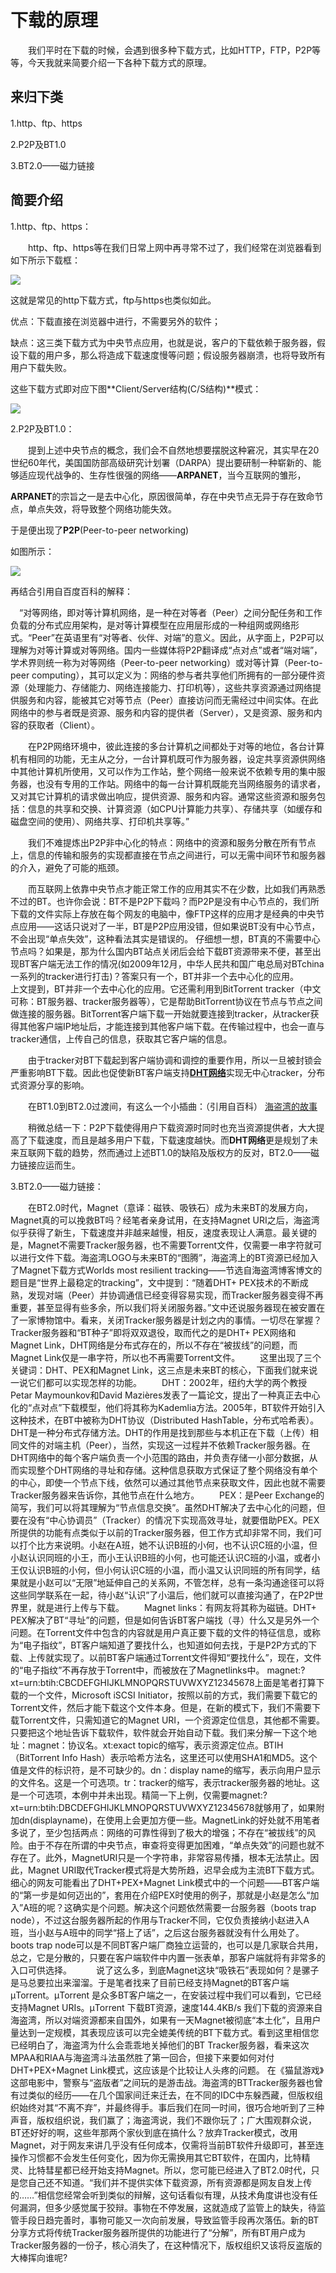 # 下载的原理

　　我们平时在下载的时候，会遇到很多种下载方式，比如HTTP，FTP，P2P等等，今天我就来简要介绍一下各种下载方式的原理。

## 来归下类

1.http、ftp、https

2.P2P及BT1.0

3.BT2.0——磁力链接

## 简要介绍

1.http、ftp、https：

　　http、ftp、https等在我们日常上网中再寻常不过了，我们经常在浏览器看到如下所示下载框：

![](images\timg.jpg)

这就是常见的http下载方式，ftp与https也类似如此。

优点：下载直接在浏览器中进行，不需要另外的软件；

缺点：这三类下载方式为中央节点应用，也就是说，客户的下载依赖于服务器，假设下载的用户多，那么将造成下载速度慢等问题；假设服务器崩溃，也将导致所有用户下载失败。

这些下载方式即对应下图**Client/Server结构(C/S结构)**模式：

![](http://yzhtml01.book118.com/2016/09/17/03/27821267/8.files/file0002.jpg)

2.P2P及BT1.0：

　　提到上述中央节点的概念，我们会不自然地想要摆脱这种窘况，其实早在20世纪60年代，美国国防部高级研究计划署（DARPA）提出要研制一种崭新的、能够适应现代战争的、生存性很强的网络——**ARPANET**，当今互联网的雏形，

**ARPANET**的宗旨之一是去中心化，原因很简单，存在中央节点无异于存在致命节点，单点失效，将导致整个网络功能失效。

于是便出现了**P2P**(Peer-to-peer networking)

如图所示：

![](https://gss0.bdstatic.com/94o3dSag_xI4khGkpoWK1HF6hhy/baike/c0%3Dbaike92%2C5%2C5%2C92%2C30/sign=715ed9386259252db71a155655f2685e/960a304e251f95ca796fa994cb177f3e6709527d.jpg)

再结合引用自百度百科的解释：

　“对等网络，即对等计算机网络，是一种在对等者（Peer）之间分配任务和工作负载的分布式应用架构，是对等计算模型在应用层形成的一种组网或网络形式。“Peer”在英语里有“对等者、伙伴、对端”的意义。因此，从字面上，P2P可以理解为对等计算或对等网络。国内一些媒体将P2P翻译成“点对点”或者“端对端”，学术界则统一称为对等网络（Peer-to-peer networking）或对等计算（Peer-to-peer computing），其可以定义为：网络的参与者共享他们所拥有的一部分硬件资源（处理能力、存储能力、网络连接能力、打印机等），这些共享资源通过网络提供服务和内容，能被其它对等节点（Peer）直接访问而无需经过中间实体。在此网络中的参与者既是资源、服务和内容的提供者（Server），又是资源、服务和内容的获取者（Client）。

　　在P2P网络环境中，彼此连接的多台计算机之间都处于对等的地位，各台计算机有相同的功能，无主从之分，一台计算机既可作为服务器，设定共享资源供网络中其他计算机所使用，又可以作为工作站，整个网络一般来说不依赖专用的集中服务器，也没有专用的工作站。网络中的每一台计算机既能充当网络服务的请求者，又对其它计算机的请求做出响应，提供资源、服务和内容。通常这些资源和服务包括：信息的共享和交换、计算资源（如CPU计算能力共享）、存储共享（如缓存和磁盘空间的使用）、网络共享、打印机共享等。”

　　我们不难提炼出P2P非中心化的特点：网络中的资源和服务分散在所有节点上，信息的传输和服务的实现都直接在节点之间进行，可以无需中间环节和服务器的介入，避免了可能的瓶颈。

　　而互联网上依靠中央节点才能正常工作的应用其实不在少数，比如我们再熟悉不过的BT。也许你会说：BT不是P2P下载吗？而P2P是没有中心节点的，我们所下载的文件实际上存放在每个网友的电脑中，像FTP这样的应用才是经典的中央节点应用——这话只说对了一半，BT是P2P应用没错，但如果说BT没有中心节点，不会出现“单点失效”，这种看法其实是错误的。
仔细想一想，BT真的不需要中心节点吗？如果是，那为什么国内BT站点关闭后会给下载BT资源带来不便，甚至出现BT客户端无法工作的情况(如2009年12月，中华人民共和国广电总局对BTchina一系列的tracker进行打击)？答案只有一个，BT并非一个去中心化的应用。　
　　
　　上文提到，BT并非一个去中心化的应用。它还需利用到BitTorrent tracker（中文可称：BT服务器、tracker服务器等），它是帮助BitTorrent协议在节点与节点之间做连接的服务器。BitTorrent客户端下载一开始就要连接到tracker，从tracker获得其他客户端IP地址后，才能连接到其他客户端下载。在传输过程中，也会一直与tracker通信，上传自己的信息，获取其它客户端的信息。

　　由于tracker对BT下载起到客户端协调和调控的重要作用，所以一旦被封锁会严重影响BT下载。因此也促使新BT客户端支持[**DHT网络**](https://baike.baidu.com/item/dht%E7%BD%91%E7%BB%9C/96984?fr=aladdin)实现无中心tracker，分布式资源分享的影响。

　　在BT1.0到BT2.0过渡间，有这么一个小插曲：（引用自百科）
[海盗湾的故事](海盗湾的故事)

　　稍微总结一下：P2P下载使得用户下载资源时同时也充当资源提供者，大大提高了下载速度，而且是越多用户下载，下载速度越快。而**DHT网络**更是规划了未来互联网下载的趋势，然而通过上述BT1.0的缺陷及版权方的反对，BT2.0——磁力链接应运而生。

3.BT2.0——磁力链接：

　　在BT2.0时代，Magnet（意译：磁铁、吸铁石）成为未来BT的发展方向，Magnet真的可以挽救BT吗？经笔者亲身试用，在支持Magnet URI之后，海盗湾似乎获得了新生，下载速度并非越来越慢，相反，速度表现让人满意。最关键的是，Magnet不需要Tracker服务器，也不需要Torrent文件，仅需要一串字符就可以进行文件下载。海盗湾LOGO与未来BT的“图腾”，海盗湾上的BT资源已经加入了Magnet下载方式Worlds most resilient tracking——节选自海盗湾博客博文的题目是“世界上最稳定的tracking”，文中提到：“随着DHT+ PEX技术的不断成熟，发现对端（Peer）并协调通信已经变得容易实现，而Tracker服务器变得不再重要，甚至显得有些多余，所以我们将关闭服务器。”文中还说服务器现在被安置在了一家博物馆中。看来，关闭Tracker服务器是计划之内的事情。一切尽在掌握？Tracker服务器和“BT种子”即将双双退役，取而代之的是DHT+ PEX网络和Magnet Link，DHT网络是分布式存在的，所以不存在“被拔线”的问题，而Magnet Link仅是一串字符，所以也不再需要Torrent文件。
　　这里出现了三个关键词：DHT、PEX和Magnet Link，这三点是未来BT的核心，下面我们就来说一说它们都可以实现怎样的功能。
　　DHT：2002年，纽约大学的两个教授Petar Maymounkov和David Mazières发表了一篇论文，提出了一种真正去中心化的“点对点”下载模型，他们将其称为Kademlia方法。2005年，BT软件开始引入这种技术，在BT中被称为DHT协议（Distributed HashTable，分布式哈希表）。DHT是一种分布式存储方法。DHT的作用是找到那些与本机正在下载（上传）相同文件的对端主机（Peer），当然，实现这一过程并不依赖Tracker服务器。在DHT网络中的每个客户端负责一个小范围的路由，并负责存储一小部分数据，从而实现整个DHT网络的寻址和存储。这种信息获取方式保证了整个网络没有单个的中心，即使一个节点下线，依然可以通过其他节点来获取文件，因此也就不需要Tracker服务器来告诉你，其他节点在什么地方。
　　PEX：是Peer Exchange的简写，我们可以将其理解为“节点信息交换”。虽然DHT解决了去中心化的问题，但要在没有“中心协调员”（Tracker）的情况下实现高效寻址，就要借助PEX。PEX所提供的功能有点类似于以前的Tracker服务器，但工作方式却非常不同，我们可以打个比方来说明。小赵在A班，她不认识B班的小何，也不认识C班的小温，但小赵认识同班的小王，而小王认识B班的小何，也可能还认识C班的小温，或者小王仅认识B班的小何，但小何认识C班的小温，而小温又认识同班的所有同学，结果就是小赵可以“无限”地延伸自己的关系网，不管怎样，总有一条沟通途径可以将这些同学联系在一起，待小赵“认识”了小温后，他们就可以直接沟通了，在P2P世界里，就是进行上传与下载。
　　Magnet links：有网友将其称为磁链。DHT+ PEX解决了BT“寻址”的问题，但是如何告诉BT客户端找（寻）什么又是另外一个问题。在Torrent文件中包含的内容就是用户真正要下载的文件的特征信息，或称为“电子指纹”，BT客户端知道了要找什么，也知道如何去找，于是P2P方式的下载、上传就实现了。以前BT客户端通过Torrent文件得知“要找什么”，现在，文件的“电子指纹”不再存放于Torrent中，而被放在了Magnetlinks中。 magnet:?xt=urn:btih:CBCDEFGHIJKLMNOPQRSTUVWXYZ12345678上面是笔者打算下载的一个文件，Microsoft iSCSI Initiator，按照以前的方式，我们需要下载它的Torrent文件，然后才能下载这个文件本身。但是，在新的模式下，我们不需要下载Torrent文件，只需知道它的Magnet URI，一个资源定位信息，其他都不需要。只要把这个地址告诉下载软件，软件就会开始自动下载。我们来分解一下这个地址：magnet：协议名。xt:exact topic的缩写，表示资源定位点。BTIH（BitTorrent Info Hash）表示哈希方法名，这里还可以使用SHA1和MD5。这个值是文件的标识符，是不可缺少的。dn：display name的缩写，表示向用户显示的文件名。这是一个可选项。tr：tracker的缩写，表示tracker服务器的地址。这是一个可选项，本例中并未出现。精简一下上例，仅需要magnet:?xt=urn:btih:DBCDEFGHIJKLMNOPQRSTUVWXYZ12345678就够用了，如果附加dn(displayname)，在使用上会更加方便一些。MagnetLink的好处就不用笔者多说了，至少包括两点：网络的可靠性得到了极大的增强；不存在“被拔线”的风险。由于不存在所谓的中央节点，审查将变得更加困难，“单点失效”的问题也就不存在了。此外，MagnetURI只是一个字符串，非常容易传播，根本无法禁止。因此，Magnet URI取代Tracker模式将是大势所趋，迟早会成为主流BT下载方式。
细心的网友可能看出了DHT+PEX+Magnet Link模式中的一个问题——BT客户端的“第一步是如何迈出的”，套用在介绍PEX时使用的例子，那就是小赵是怎么“加入”A班的呢？这确实是个问题。解决这个问题依然需要一台服务器（boots trap node），不过这台服务器所起的作用与Tracker不同，它仅负责接纳小赵进入A班，当小赵与A班中的同学“搭上了话”，之后这台服务器就没有什么用处了。boots trap node可以是不同BT客户端厂商独立运营的，也可以是几家联合共用，总之，它是分散的，只要在客户端软件中内置一张表单，那客户端就将有非常多的入口可供选择。　
　　说了这么多，到底Magnet这块“吸铁石”表现如何？是骡子是马总要拉出来溜溜。于是笔者找来了目前已经支持Magnet的BT客户端μTorrent。μTorrent 是众多BT客户端之一，在安装过程中我们可以看到，它已经支持Magnet URIs。μTorrent 下载BT资源，速度144.4KB/s 我们下载的资源来自海盗湾，所以对端资源都来自国外，如果有一天Magnet被彻底“本土化”，且用户量达到一定规模，其表现应该可以完全媲美传统的BT下载方式。看到这里相信您已经明白了，海盗湾为什么会乖乖地关掉他们的BT Tracker服务器，看来这次MPAA和RIAA与海盗湾斗法虽然胜了第一回合，但接下来要如何对付DHT+PEX+Magnet Link模式，这应该是个比较让人头疼的问题。 在《猫鼠游戏》这部电影中，警察与“盗版者”之间玩的是游击战。海盗湾的BTTracker服务器也曾有过类似的经历——在几个国家间迁来迁去，在不同的IDC中东躲西藏，但版权组织始终对其“不离不弃”，并最终得手。事后我们在同一时间，很巧合地听到了三种声音，版权组织说，我们赢了；海盗湾说，我们不跟你玩了；广大围观群众说，BT还好好的啊，这些年那两个家伙到底在搞什么？放弃Tracker模式，改用Magnet，对于网友来讲几乎没有任何成本，仅需将当前BT软件升级即可，甚至连操作习惯都不会发生任何变化，因为你无需换用其它BT软件，在国内，比特精灵、比特彗星都已经开始支持Magnet。所以，您可能已经进入了BT2.0时代，只是您自己还不知道。“我们并不提供实体下载资源，所有资源都是网友自发上传的……”相信您经常会听到类似的辩解，这句话看似有理，从技术角度讲也没有任何漏洞，但多少感觉属于狡辩。事物在不停发展，这就造成了监管上的缺失，待监管手段日趋完善时，事物可能又一次向前发展，导致监管手段再次落伍。新的BT分享方式将传统Tracker服务器所提供的功能进行了“分解”，所有BT用户成为Tracker服务器的一份子，核心消失了，在这种情况下，版权组织又该将反盗版的大棒挥向谁呢?



